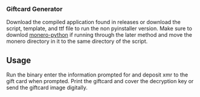 ### Giftcard Generator

Download the compiled application found in releases or download the script, template, and ttf file to run the non pyinstaller version. Make sure to downlod [monero-python](https://github.com/monero-ecosystem/monero-python/tree/master/monero) if running through the later method and move the monero directory in it to the same directory of the script.

## Usage

Run the binary enter the information prompted for and deposit xmr to the gift card when prompted. Print the giftcard and cover the decryption key or send the giftcard image digitally.
